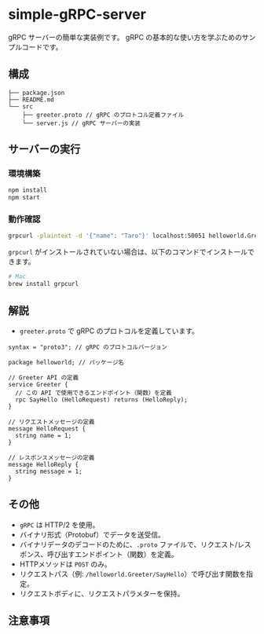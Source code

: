 # simple-gRPC-server

gRPC サーバーの簡単な実装例です。
gRPC の基本的な使い方を学ぶためのサンプルコードです。


## 構成

```
├── package.json
├── README.md
└── src
    ├── greeter.proto // gRPC のプロトコル定義ファイル
    └── server.js // gRPC サーバーの実装
```

## サーバーの実行

### 環境構築

```bash
npm install
npm start
```

### 動作確認
```bash
grpcurl -plaintext -d '{"name": "Taro"}' localhost:50051 helloworld.Greeter/SayHello

```

`grpcurl` がインストールされていない場合は、以下のコマンドでインストールできます。

```bash
# Mac
brew install grpcurl
```

## 解説

- `greeter.proto` で gRPC のプロトコルを定義しています。

```
syntax = "proto3"; // gRPC のプロトコルバージョン

package helloworld; // パッケージ名

// Greeter API の定義
service Greeter {
  // この API で使用できるエンドポイント（関数）を定義
  rpc SayHello (HelloRequest) returns (HelloReply);
}

// リクエストメッセージの定義
message HelloRequest {
  string name = 1;
}

// レスポンスメッセージの定義
message HelloReply {
  string message = 1;
}
```

## その他
- `gRPC` は HTTP/2 を使用。
- バイナリ形式（Protobuf）でデータを送受信。
- バイナリデータのデコードのために、`.proto` ファイルで、リクエスト/レスポンス、呼び出すエンドポイント（関数）を定義。
- HTTPメソッドは `POST` のみ。
- リクエストパス（例: `/helloworld.Greeter/SayHello`）で呼び出す関数を指定。
- リクエストボディに、リクエストパラメターを保持。


## 注意事項
